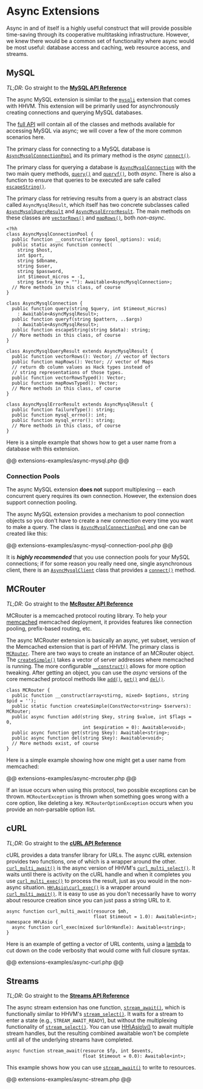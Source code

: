 # Async Extensions

Async in and of itself is a highly useful construct that will provide possible time-saving through its cooperative multitasking infrastructure. However, we knew there would be a common set of functionality where async would be most useful: database access and caching, web resource access, and streams.

## MySQL

*TL;DR*: Go straight to the [**MySQL API Reference**](../reference/class/AsyncMysqlConnection/)

The async MySQL extension is similar to the [`mysqli`](http://php.net/manual/en/book.mysqli.php) extension that comes with HHVM. This extension will be primarily used for asynchronously creating connections and querying MySQL databases. 

The [full API](../reference/class/AsyncMysqlConnection/) will contain all of the classes and methods available for accessing MySQL via async; we will cover a few of the more common scenarios here.

The primary class for connecting to a MySQL database is [`AsyncMysqlConnectionPool`](../reference/class/AsyncMysqlClient/) and its primary method is the *async* [`connect()`](../reference/class/AsyncMysqlClient/connect/). 

The primary class for querying a database is [`AsyncMysqlConnection`](../reference/class/AsyncMysqlConnection/) with the two main query methods, [`query()`](../reference/class/AsyncMysqlConnection/query/) and [`queryf()`](../reference/class/AsyncMysqlConnection/query/), both *async*. There is also a function to ensure that queries to be executed are safe called [`escapeString()`](../reference/class/AsyncMysqlConnection/escapeString/). 

The primary class for retrieving results from a query is an abstract class called `AsyncMysqlResult`, which itself has two concrete subclasses called [`AsyncMysqlQueryResult`](../reference/class/AsyncMysqlQueryResult/) and [`AsyncMysqlErrorResult`](../reference/class/AsyncMysqlErrorResult/). The main methods on these classes are [`vectorRows()`](../reference/class/AsyncMysqlQueryResult/vectorRows/) and [`mapRows()`](../reference/class/AsyncMysqlQueryResult/mapRows/), both *non-async*.

```
<?hh
class AsyncMysqlConnectionPool {
  public function __construct(array $pool_options): void;
  public static async function connect(
    string $host,
    int $port,
    string $dbname,
    string $user,
    string $password,
    int $timeout_micros = -1,
    string $extra_key = ""): Awaitable<AsyncMysqlConnection>;
  // More methods in this class, of course
}

class AsyncMysqlConnection {
  public function query(string $query, int $timeout_micros)
    : Awaitable<AsyncMysqlResult>;
  public function queryf(string $pattern, ..$args)
    : Awaitable<AsyncMysqlResult>;
  public function escapeString(string $data): string;
  // More methods in this class, of course
}

class AsyncMysqlQueryResult extends AsyncMysqlResult {
  public function vectorRows(): Vector; // vector of Vectors
  public function mapRows(): Vector; // vector of Maps
  // return db column values as Hack types instead of
  // string representations of those types.
  public function vectorRowsTyped(): Vector;
  public function mapRowsTyped(): Vector;
  // More methods in this class, of course
}

class AsyncMysqlErrorResult extends AsyncMysqlResult {
  public function failureType(): string;
  public function mysql_errno(): int;
  public function mysql_error(): string;
  // More methods in this class, of course
}
```

Here is a simple example that shows how to get a user name from a database with this extension.

@@ extensions-examples/async-mysql.php @@

### Connection Pools

The async MySQL extension **does not** support multiplexing -- each concurrent query requires its own connection. However, the extension does support connection pooling.

The async MySQL extension provides a mechanism to pool connection objects so you don't have to create a new connection every time you want to make a query. The class is [`AsyncMysqlConnectionPool`](../reference/class/AsyncMysqlConnectionPool/) and one can be created like this:

@@ extensions-examples/async-mysql-connection-pool.php @@

It is ***highly recommended*** that you use connection pools for your MySQL connections; if for some reason you really need one, single asynchronous client, there is an [`AsyncMysqlClient`](../reference/class/AsyncMysqlClient) class that provides a [`connect()`](../reference/class/AsyncMysqlClient/connect) method. 

## MCRouter

*TL;DR*: Go straight to the [**McRouter API Reference**](../reference/class/MCRouter/)

MCRouter is a memcached protocol routing library. To help your [memcached](http://php.net/manual/en/book.memcached.php) memcached deployment, it provides features like connection pooling, prefix-based routing, etc.

The async MCRouter extension is basically an async, yet subset, version of the Memcached extension that is part of HHVM. The primary class is [`MCRouter`](../reference/class/MCRouter/). There are two ways to create an instance of an MCRouter object. The [`createSimple()`](../reference/class/MCRouter/createSimple/) takes a vector of server addresses where memcached is running. The more configurable [`__construct()`](../reference/class/MCRouter/__construct/) allows for more option tweaking. After getting an object, you can use the *async* versions of the core memcached protocol methods like [`add()`](../reference/class/MCRouter/add/), [`get()`](../reference/class/MCRouter/get/) and [`del()`](../reference/class/MCRouter/del/).

```
class MCRouter {
  public function __construct(array<stirng, mixed> $options, string $pid = '');
  public static function createSimple(ConstVector<string> $servers): MCRouter;
  public async function add(string $key, string $value, int $flags = 0, 
                            int $expiration = 0): Awaitable<void>;
  public async function get(string $key): Awaitable<string>;
  public async function del(string $key): Awaitable<void>;
  // More methods exist, of course
}
```

Here is a simple example showing how one might get a user name from memcached:

@@ extensions-examples/async-mcrouter.php @@

If an issue occurs when using this protocol, two possible exceptions can be thrown. `MCRouterException` is thrown when something goes wrong with a core option, like deleting a key. `MCRouterOptionException` occurs when you provide an non-parsable option list.

## cURL

*TL;DR*: Go straight to the [**cURL API Reference**](../reference/function/curl_multi_await/)

cURL provides a data transfer library for URLs. The async cURL extension provides two functions, one of which is a wrapper around the other. [`curl_multi_await()`](../reference/function/curl_multi_await/) is the async version of HHVM's [`curl_multi_select()`](http://php.net/manual/en/function.curl-multi-select.php). It waits until there is activity on the cURL handle and when it completes you use [`curl_multi_exec()`](http://php.net/manual/en/function.curl-multi-exec.php) to process the result, just as you would in the non-async situation. [`HH\Asio\curl_exec()`](../reference/function/HH.Asio.curl_exec/) is a wrapper around [`curl_multi_await()`](../reference/function/curl_multi_await/). It is easy to use as you don't necessarily have to worry about resource creation since you can just pass a string URL to it.

```
async function curl_multi_await(resource $mh, 
                                float $timeout = 1.0): Awaitable<int>;
namespace HH\Asio {
  async function curl_exec(mixed $urlOrHandle): Awaitable<string>;
}
```

Here is an example of getting a vector of URL contents, using a [lambda](../lambdas/intro.md) to cut down on the code verbosity that would come with full closure syntax.

@@ extensions-examples/async-curl.php @@

## Streams  

*TL;DR*: Go straight to the [**Streams API Reference**](../reference/function/stream_await/)

The async stream extension has one function, [`stream_await()`](../reference/function/stream_await/), which is functionally similar to HHVM's [`stream_select()`](http://php.net/manual/en/function.stream-select.php). It waits for a stream to enter a state (e.g., `STREAM_AWAIT_READY`), but without the multiplexing functionality of [`stream_select()`](http://php.net/manual/en/function.stream-select.php). You can use [HH\Asio\v()](../reference/function/HH.Asio.v/) to await multiple stream handles, but the resulting combined awaitable won't be complete until all of the underlying streams have completed.

```
async function stream_await(resource $fp, int $events, 
                            float $timeout = 0.0): Awaitable<int>;
```

This example shows how you can use [`stream_await()`](../reference/function/stream_await/) to write to resources.

@@ extensions-examples/async-stream.php @@
